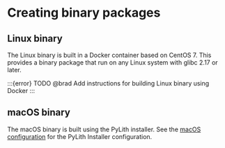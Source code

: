 # Creating binary packages

## Linux binary

The Linux binary is built in a Docker container based on CentOS 7.
This provides a binary package that run on any Linux system with glibc 2.17 or later.

:::{error}
TODO @brad Add instructions for building Linux binary using Docker
:::

## macOS binary

The macOS binary is built using the PyLith installer.
See the [macOS configuration](../configs/macos.md) for the PyLith Installer configuration.

